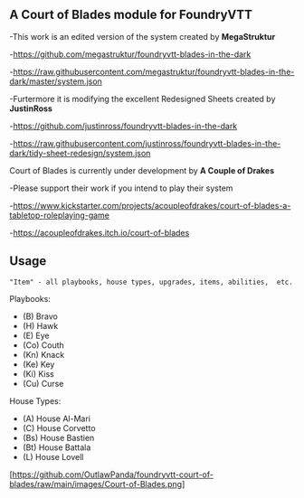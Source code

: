 ## A **Court of Blades** module for FoundryVTT

-This work is an edited version of the system created by **MegaStruktur**

-https://github.com/megastruktur/foundryvtt-blades-in-the-dark

-https://raw.githubusercontent.com/megastruktur/foundryvtt-blades-in-the-dark/master/system.json


-Furtermore it is modifying the excellent Redesigned Sheets created by **JustinRoss**

-https://github.com/justinross/foundryvtt-blades-in-the-dark

-https://raw.githubusercontent.com/justinross/foundryvtt-blades-in-the-dark/tidy-sheet-redesign/system.json

Court of Blades is currently under development by **A Couple of Drakes**

-Please support their work if you intend to play their system

-https://www.kickstarter.com/projects/acoupleofdrakes/court-of-blades-a-tabletop-roleplaying-game

-https://acoupleofdrakes.itch.io/court-of-blades



## Usage
`"Item" - all playbooks, house types, upgrades, items, abilities,  etc.`


Playbooks:
- (B)  Bravo
- (H)  Hawk
- (E)  Eye
- (Co) Couth
- (Kn) Knack
- (Ke) Key
- (Ki) Kiss
- (Cu) Curse

House Types:
- (A)  House Al-Mari
- (C)  House Corvetto
- (Bs)  House Bastien
- (Bt)  House Battala
- (L) House Lovell

[https://github.com/OutlawPanda/foundryvtt-court-of-blades/raw/main/images/Court-of-Blades.png]
